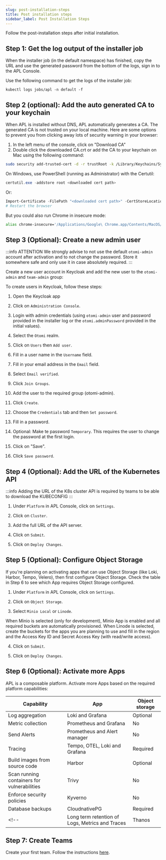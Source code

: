 ```yaml
---
slug: post-installation-steps
title: Post installation steps
sidebar_label: Post Installation Steps
---
```


Follow the post-installation steps after initial installation.

## Step 1: Get the log output of the installer job

When the installer job (in the default namespace) has finished, copy the URL and use the generated password from the bottom of the logs, sign in to the APL Console.

Use the following command to get the logs of the installer job:

```
kubectl logs jobs/apl -n default -f
```

## Step 2 (optional): Add the auto generated CA to your keychain

When APL is installed without DNS, APL automatically generates a CA. The generated CA is not trusted on your local machine. Here are some options to prevent you from clicking away lots of security warning in your browser:

1. In the left menu of the console, click on "Download CA"
2. Double click the downloaded CA.crt or add the CA to your keychain on Mac using the following command:

```bash
sudo security add-trusted-cert -d -r trustRoot -k /Library/Keychains/System.keychain ~/Downloads/ca.crt
```

On Windows, use PowerShell (running as Administrator) with the Certutil:

```powershell
certutil.exe -addstore root <downloaded cert path>
```

Or:

```powershell
Import-Certificate -FilePath "<downloaded cert path>" -CertStoreLocation Cert:\LocalMachine\Root
# Restart the browser
```

But you could also run Chrome in insecure mode:

```bash
alias chrome-insecure='/Applications/Google\ Chrome.app/Contents/MacOS/Google\ Chrome --ignore-certificate-errors --ignore-urlfetcher-cert-requests &> /dev/null'
```

## Step 3 (Optional): Create a new admin user

:::info ATTENTION
We strongly advise to not use the default `otomi-admin` account after activation and to not change the password. Store it somewhere safe and only use it in case absolutely required.
:::

Create a new user account in Keycloak and add the new user to the `otomi-admin` and `team-admin` group:

To create users in Keycloak, follow these steps:

1. Open the Keycloak app

2. Click on `Administration Console`.

3. Login with admin credentials (using `otomi-admin` user and password provided in the installer log or the `otomi.adminPassword` provided in the initial values).

4. Select the `Otomi` realm.

5. Click on `Users` then `Add user`.

6. Fill in a user name in the `Username` field.

7. Fill in your email address in the `Email` field.

8. Select `Email verified`.

9. Click `Join Groups`.

10. Add the user to the required group (otomi-admin).

11. Click `Create`.

12. Choose the `Credentials` tab and then `Set password`.

13. Fill in a password.

14. Optional: Make te password `Temporary`. This requires the user to change the password at the first login.

15. Click on "Save".

16. Click `Save password`.

## Step 4 (Optional): Add the URL of the Kubernetes API

:::info
Adding the URL of the K8s cluster API is required by teams to be able to download the KUBECONFIG
:::

1. Under `Platform` in APL Console, click on `Settings`.

2. Click on `Cluster`.

3. Add the full URL of the API server.

4. Click on `Submit`.

5. Click on `Deploy Changes`.

## Step 5 (Optional): Configure Object Storage

If you're planning on activating apps that can use Object Storage (like Loki, Harbor, Tempo, Velero), then first configure Object Storage. Check the table in Step 6 to see which App requires Object Storage configured.

1. Under `Platform` in APL Console, click on `Settings`.

2. Click on `Object Storage`.

3. Select `Minio Local` or `Linode`.

When Minio is selected (only for development), Minio App is enabled and all required buckets are automatically provisioned.
When Linode is selected, create the buckets for the apps you are planning to use and fill in the region and the Access Key ID and Secret Access Key (with read/write access).

4. Click on `Submit`.

5. Click on `Deploy Changes`.

## Step 6 (Optional): Activate more Apps

APL is a composable platform. Activate more Apps based on the required platform capabilities:

| Capability      | App                                                    | Object storage |
| --------------- | ------------------------------------------------------ | -------------- |
| Log aggregation | Loki and Grafana | Optional |
| Metric collection | Prometheus and Grafana | No |
| Send Alerts | Prometheus and Alert manager | No |
| Tracing | Tempo, OTEL, Loki and Grafana | Required |
| Build images from source code | Harbor | Optional |
| Scan running containers for vulnerabilities | Trivy | No |
| Enforce security policies | Kyverno | No |
| Database backups | CloudnativePG | Required |
<!-- | Long term retention of Logs, Metrics and Traces | Thanos | Required | -->

## Step 7: Create Teams

Create your first team. Follow the instructions [here](/docs/for-ops/console/teams#creating-a-team).

